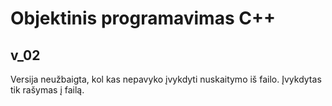 # Objektinis programavimas C++
## v_02
Versija neužbaigta, kol kas nepavyko įvykdyti nuskaitymo iš failo. 
Įvykdytas tik rašymas į failą.
